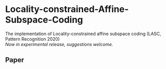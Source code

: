 # Locality-constrained-Affine-Subspace-Coding
The implementation of Locality-constrained affine subspace coding (LASC, Pattern Recognition 2020)  
_Now in experimental release, suggestions welcome._  
## Paper
